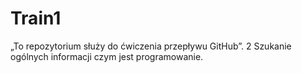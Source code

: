 # Train1
„To repozytorium służy do ćwiczenia przepływu GitHub”. 2
Szukanie ogólnych informacji czym jest programowanie.
